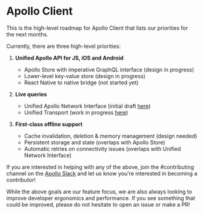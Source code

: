 # Apollo Client

This is the high-level roadmap for Apollo Client that lists our priorities for the next months.

Currently, there are three high-level priorities:

1. **Unified Apollo API for JS, iOS and Android**
    * Apollo Store with imperative GraphQL interface (design in progress)
    * Lower-level key-value store (design in progress)
    * React Native to native bridge (not started yet)

2. **Live queries**
    * Unified Apollo Network Interface (initial draft [here](https://github.com/apollographql/apollo-network-interface))
    * Unified Transport (work in progress [here](https://github.com/apollographql/subscriptions-transport-ws/pull/108))
    
3. **First-class offline support**
    * Cache invalidation, deletion & memory management (design needed)
    * Persistent storage and state (overlaps with Apollo Store)
    * Automatic retries on connectivity issues (overlaps with Unified Network Interface)
    
    
If you are interested in helping with any of the above, join the #contributing channel on the 
[Apollo Slack](http://www.apollodata.com/#slack) and let us know you're interested in becoming a contributor!
 

While the above goals are our feature focus, we are also always looking to improve developer ergonomics and performance.
If you see something that could be improved, please do not hesitate to open an issue or make a PR!
